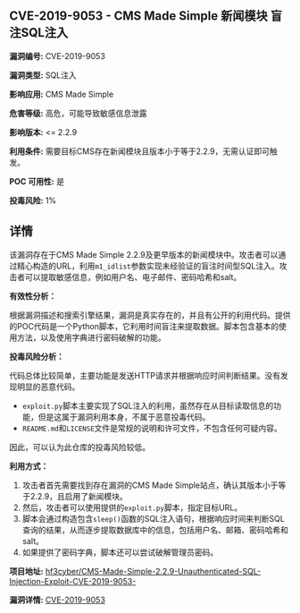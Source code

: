 ## CVE-2019-9053 - CMS Made Simple 新闻模块 盲注SQL注入

**漏洞编号:** CVE-2019-9053

**漏洞类型:** SQL注入

**影响应用:** CMS Made Simple

**危害等级:** 高危，可能导致敏感信息泄露

**影响版本:** <= 2.2.9

**利用条件:** 需要目标CMS存在新闻模块且版本小于等于2.2.9，无需认证即可触发。

**POC 可用性:** 是

**投毒风险:** 1%

## 详情

该漏洞存在于CMS Made Simple 2.2.9及更早版本的新闻模块中。攻击者可以通过精心构造的URL，利用`m1_idlist`参数实现未经验证的盲注时间型SQL注入。攻击者可以提取敏感信息，例如用户名、电子邮件、密码哈希和salt。 

**有效性分析：**

根据漏洞描述和搜索引擎结果，漏洞是真实存在的，并且有公开的利用代码。提供的POC代码是一个Python脚本，它利用时间盲注来提取数据。脚本包含基本的使用方法，以及使用字典进行密码破解的功能。

**投毒风险分析：**

代码总体比较简单，主要功能是发送HTTP请求并根据响应时间判断结果。没有发现明显的恶意代码。
*   `exploit.py`脚本主要实现了SQL注入的利用，虽然存在从目标读取信息的功能，但是这属于漏洞利用本身，不属于恶意投毒代码。
*   `README.md`和`LICENSE`文件是常规的说明和许可文件，不包含任何可疑内容。

因此，可以认为此仓库的投毒风险较低。

**利用方式：**

1.  攻击者首先需要找到存在漏洞的CMS Made Simple站点，确认其版本小于等于2.2.9，且启用了新闻模块。
2.  然后，攻击者可以使用提供的`exploit.py`脚本，指定目标URL。
3.  脚本会通过构造包含`sleep()`函数的SQL注入语句，根据响应时间来判断SQL查询的结果，从而逐步提取数据库中的信息，包括用户名、邮箱、密码哈希和salt。
4.  如果提供了密码字典，脚本还可以尝试破解管理员密码。

**项目地址:** [hf3cyber/CMS-Made-Simple-2.2.9-Unauthenticated-SQL-Injection-Exploit-CVE-2019-9053-](https://github.com/hf3cyber/CMS-Made-Simple-2.2.9-Unauthenticated-SQL-Injection-Exploit-CVE-2019-9053-)

**漏洞详情:** [CVE-2019-9053](https://nvd.nist.gov/vuln/detail/CVE-2019-9053)